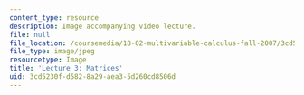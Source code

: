 ```yaml
---
content_type: resource
description: Image accompanying video lecture.
file: null
file_location: /coursemedia/18-02-multivariable-calculus-fall-2007/3cd5230fd5828a29aea35d260cd8506d_03.jpg
file_type: image/jpeg
resourcetype: Image
title: 'Lecture 3: Matrices'
uid: 3cd5230f-d582-8a29-aea3-5d260cd8506d
---
```

